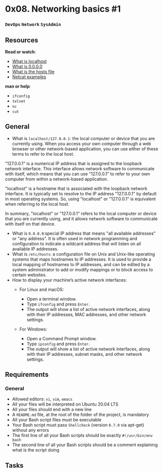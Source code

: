 # 0x08. Networking basics #1
### `DevOps` `Network` `SysAdmin`

## Resources

**Read or watch**:

* [What is localhost](https://en.wikipedia.org/wiki/Localhost)
* [What is 0.0.0.0](https://en.wikipedia.org/wiki/0.0.0.0)
* [What is the hosts file](https://www.makeuseof.com/tag/modify-manage-hosts-file-linux/)
* [Netcat examples](https://www.thegeekstuff.com/2012/04/nc-command-examples/)

**man or help**:

* `ifconfig`
* `telnet`
* `nc`
* `cut`

## General
* What is `localhost/127.0.0.1`: the local computer or device that you are currently using. When you access your own computer through a web browser or other network-based application, you can use either of these terms to refer to the local host.

"127.0.0.1" is a numerical IP address that is assigned to the loopback network interface. This interface allows network software to communicate with itself, which means that you can use "127.0.0.1" to refer to your own computer from within a network-based application.

"localhost" is a hostname that is associated with the loopback network interface. It is typically set to resolve to the IP address "127.0.0.1" by default in most operating systems. So, using "localhost" or "127.0.0.1" is equivalent when referring to the local host.

In summary, "localhost" or "127.0.0.1" refers to the local computer or device that you are currently using, and it allows network software to communicate with itself on that device.
* What is `0.0.0.0`:special IP address that means "all available addresses" or "any address". It is often used in network programming and configuration to indicate a wildcard address that will listen on all available IP addresses.
* What is `/etc/hosts`: a configuration file on Unix and Unix-like operating systems that maps hostnames to IP addresses. It is used to provide a local mapping of hostnames to IP addresses, and can be edited by a system administrator to add or modify mappings or to block access to certain websites.
* How to display your machine’s active network interfaces: 
	* For Linux and macOS:

		* Open a terminal window.
		* Type `ifconfig` and press `Enter`.
		* The output will show a list of active network interfaces, along with their IP addresses, MAC addresses, and other network settings.
	* For Windows:

		* Open a Command Prompt window.
		* Type `ipconfig` and press `Enter`.
		* The output will show a list of active network interfaces, along with their IP addresses, subnet masks, and other network settings.

## Requirements
### General
* Allowed editors: `vi`, `vim`, `emacs`
* All your files will be interpreted on Ubuntu 20.04 LTS
* All your files should end with a new line
* A `README.md` file, at the root of the folder of the project, is mandatory
* All your Bash script files must be executable
* Your Bash script must pass `Shellcheck` (version `0.7.0` via apt-get) without any errors
* The first line of all your Bash scripts should be exactly `#!/usr/bin/env bash`
* The second line of all your Bash scripts should be a comment explaining what is the script doing

## Tasks

